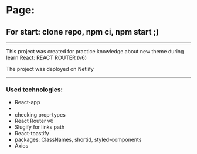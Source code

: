 # Page:

## For start: clone repo, npm ci, npm start ;)

---

This project was created for practice knowledge about new theme during learn React:
REACT ROUTER (v6)

The project was deployed on Netlify

---

### Used technologies:

- React-app
-
- checking prop-types
- React Router v6
- Slugify for links path
- React-toastify
- packages: ClassNames, shortid, styled-components
- Axios
